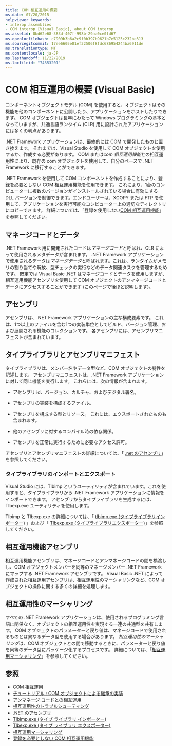 ```yaml
---
title: COM 相互運用の概要
ms.date: 07/20/2015
helpviewer_keywords:
- interop assemblies
- COM interop [Visual Basic], about COM interop
ms.assetid: 8bd62e68-383d-407f-998b-29aa0ce0fd67
ms.openlocfilehash: c7909b3b6a2c9f0b397b9621b7e5125c232be313
ms.sourcegitcommit: 17ee6605e01ef32506f8fdc686954244ba6911de
ms.translationtype: MT
ms.contentlocale: ja-JP
ms.lasthandoff: 11/22/2019
ms.locfileid: "74353201"
---
```

# <a name="introduction-to-com-interop-visual-basic"></a>COM 相互運用の概要 (Visual Basic)
コンポーネントオブジェクトモデル (COM) を使用すると、オブジェクトはその機能を他のコンポーネントに公開したり、アプリケーションをホストしたりできます。 COM オブジェクトは長年にわたって Windows プログラミングの基本となっていますが、共通言語ランタイム (CLR) 用に設計されたアプリケーションには多くの利点があります。  
  
 .NET Framework アプリケーションは、最終的には COM で開発したものと置き換えます。 それまでは、Visual Studio を使用して COM オブジェクトを使用するか、作成する必要があります。 COM または*com 相互運用機能*との相互運用性により、既存の com オブジェクトを使用して、自分のペースで .NET Framework に移行することができます。  
  
 .NET Framework を使用して COM コンポーネントを作成することにより、登録を必要としない COM 相互運用機能を使用できます。 これにより、1台のコンピューターに複数のバージョンがインストールされている場合に有効にする DLL バージョンを制御できます。エンドユーザーは、XCOPY または FTP を使用して、アプリケーションを実行可能なコンピューター上の適切なディレクトリにコピーできます。 詳細については、「登録を使用しない[COM 相互運用機能](../../../framework/interop/registration-free-com-interop.md)」を参照してください。  
  
## <a name="managed-code-and-data"></a>マネージコードとデータ  
 .NET Framework 用に開発されたコードは*マネージコード*と呼ばれ、CLR によって使用されるメタデータが含まれます。 .NET Framework アプリケーションで使用されるデータは*マネージデータ*と呼ばれます。これは、ランタイムがメモリの割り当てや解放、型チェックの実行などのデータ関連タスクを管理するためです。 既定では Visual Basic .NET はマネージコードとデータを使用しますが、相互運用機能アセンブリを使用して COM オブジェクトのアンマネージコードとデータにアクセスすることができます (このページで後ほど説明します)。  
  
## <a name="assemblies"></a>アセンブリ  
 アセンブリは、.NET Framework アプリケーションの主な構成要素です。 これは、1つ以上のファイルを含む1つの実装単位としてビルド、バージョン管理、および展開される機能のコレクションです。 各アセンブリには、アセンブリマニフェストが含まれています。  
  
## <a name="type-libraries-and-assembly-manifests"></a>タイプライブラリとアセンブリマニフェスト  
 タイプライブラリは、メンバー名やデータ型など、COM オブジェクトの特性を記述します。 アセンブリマニフェストは、.NET Framework アプリケーションに対して同じ機能を実行します。 これらには、次の情報が含まれます。  
  
- アセンブリ id、バージョン、カルチャ、およびデジタル署名。  
  
- アセンブリの実装を構成するファイル。  
  
- アセンブリを構成する型とリソース。 これには、エクスポートされたものも含まれます。  
  
- 他のアセンブリに対するコンパイル時の依存関係。  
  
- アセンブリを正常に実行するために必要なアクセス許可。  
  
 アセンブリとアセンブリマニフェストの詳細については、「 [.net のアセンブリ](../../../standard/assembly/index.md)」を参照してください。  
  
### <a name="importing-and-exporting-type-libraries"></a>タイプライブラリのインポートとエクスポート  
 Visual Studio には、Tlbimp というユーティリティが含まれています。これを使用すると、タイプライブラリから .NET Framework アプリケーションに情報をインポートできます。 アセンブリからタイプライブラリを生成するには、Tlbexp.exe ユーティリティを使用します。  
  
 Tlbimp と Tlbexp.exe の詳細については、「 [tlbimp.exe (タイプライブラリインポーター)](../../../framework/tools/tlbimp-exe-type-library-importer.md) 」および「 [Tlbexp.exe (タイプライブラリエクスポーター)](../../../framework/tools/tlbexp-exe-type-library-exporter.md)」を参照してください。  
  
## <a name="interop-assemblies"></a>相互運用機能アセンブリ  
 相互運用機能アセンブリは、マネージコードとアンマネージコードの間を橋渡しし、COM オブジェクトメンバーを同等のマネージメンバー .NET Framework にマップする .NET Framework アセンブリです。 Visual Basic .NET によって作成された相互運用アセンブリは、相互運用性のマーシャリングなど、COM オブジェクトの操作に関する多くの詳細を処理します。  
  
## <a name="interoperability-marshaling"></a>相互運用性のマーシャリング  
 すべての .NET Framework アプリケーションは、使用されるプログラミング言語に関係なく、オブジェクトの相互運用性を実現する一連の共通型を共有します。 COM オブジェクトのパラメーターと戻り値は、マネージコードで使用されるものとは異なるデータ型を使用する場合があります。 *相互運用性のマーシャリング*は、COM オブジェクトとの間で移動するときに、パラメーターと戻り値を同等のデータ型にパッケージ化するプロセスです。 詳細については、「[相互運用マーシャリング](../../../framework/interop/interop-marshaling.md)」を参照してください。  
  
## <a name="see-also"></a>参照

- [COM 相互運用](../../../visual-basic/programming-guide/com-interop/index.md)
- [チュートリアル : COM オブジェクトによる継承の実装](../../../visual-basic/programming-guide/com-interop/walkthrough-implementing-inheritance-with-com-objects.md)
- [アンマネージ コードとの相互運用](../../../framework/interop/index.md)
- [相互運用性のトラブルシューティング](../../../visual-basic/programming-guide/com-interop/troubleshooting-interoperability.md)
- [.NET のアセンブリ](../../../standard/assembly/index.md)
- [Tlbimp.exe (タイプ ライブラリ インポーター)](../../../framework/tools/tlbimp-exe-type-library-importer.md)
- [Tlbexp.exe (タイプ ライブラリ エクスポーター)](../../../framework/tools/tlbexp-exe-type-library-exporter.md)
- [相互運用マーシャリング](../../../framework/interop/interop-marshaling.md)
- [登録を必要としない COM 相互運用機能](../../../framework/interop/registration-free-com-interop.md)
